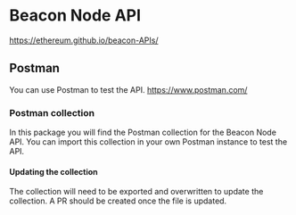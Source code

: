 # Beacon Node API

https://ethereum.github.io/beacon-APIs/

## Postman

You can use Postman to test the API. https://www.postman.com/

### Postman collection

In this package you will find the Postman collection for the Beacon Node API. 
You can import this collection in your own Postman instance to test the API.

#### Updating the collection

The collection will need to be exported and overwritten to update the collection. A PR should be created once the file
is updated.
